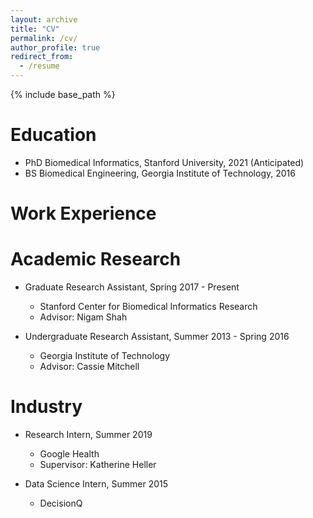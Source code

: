 ```yaml
---
layout: archive
title: "CV"
permalink: /cv/
author_profile: true
redirect_from:
  - /resume
---
```


{% include base_path %}

<!-- This page is under construction -->
<!-- ====== -->

Education
======
* PhD Biomedical Informatics, Stanford University, 2021 (Anticipated)
* BS Biomedical Engineering, Georgia Institute of Technology, 2016

Work Experience
=======

Academic Research
=====
* Graduate Research Assistant, Spring 2017 - Present
  * Stanford Center for Biomedical Informatics Research
  * Advisor: Nigam Shah

* Undergraduate Research Assistant, Summer 2013 - Spring 2016
  * Georgia Institute of Technology
  * Advisor: Cassie Mitchell

Industry
=====
* Research Intern, Summer 2019
  * Google Health
  * Supervisor: Katherine Heller

* Data Science Intern, Summer 2015
  * DecisionQ

<!-- Publications
======
  <ul>{% for post in site.publications %}
    {% include archive-single-cv.html %}
  {% endfor %}</ul>
  
Talks
======
  <ul>{% for post in site.talks %}
    {% include archive-single-talk-cv.html %}
  {% endfor %}</ul>
  
Teaching
======
  <ul>{% for post in site.teaching %}
    {% include archive-single-cv.html %}
  {% endfor %}</ul>
   -->